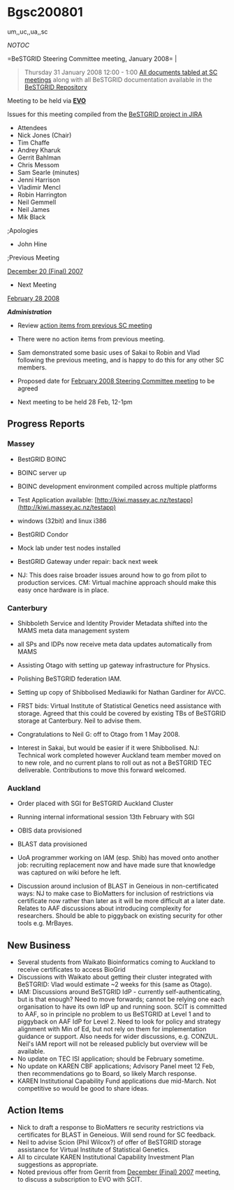 # Bgsc200801

um,,uc,,ua,,sc

_*NOTOC*_

=BeSTGRID Steering Committee meeting, January 2008= |

>  Thursday 31 January 2008
>  12:00 - 1:00
>  [All documents tabled at SC meetings](https://svn.csi.ac.nz/svn/bestgrid/community/sc/) along with all BeSTGRID documentation available in the [BeSTGRID Repository](https://svn.csi.ac.nz/svn/bestgrid/)

Meeting to be held via **[EVO](http://evo.vrvs.org/)**

Issues for this meeting compiled from the [BeSTGRID project in JIRA](http://support.csi.ac.nz:8080/browse/BG)

- Attendees
- Nick Jones (Chair)
- Tim Chaffe
- Andrey Kharuk
- Gerrit Bahlman
- Chris Messom
- Sam Searle (minutes)
- Jenni Harrison
- Vladimir Mencl
- Robin Harrington
- Neil Gemmell
- Neil James
- Mik Black

;Apologies
- John Hine

;Previous Meeting

[December 20 (Final) 2007](bgsc2007122.md)
- Next Meeting

[February 28 2008](bgsc200802.md)

***Administration***
- Review [action items from previous SC meeting](bgsc2007122.md#Bgsc200712.2-ActionItems)
	
- There were no action items from previous meeting.
- Sam demonstrated some basic uses of Sakai to Robin and Vlad following the previous meeting, and is happy to do this for any other SC members.
- Proposed date for [February 2008 Steering Committee meeting](bgsc200802.md) to be agreed
	
- Next meeting to be held 28 Feb, 12-1pm

## Progress Reports

### Massey

- BestGRID BOINC
	
- BOINC server up
- BOINC development environment compiled across multiple platforms
- Test Application available: [http://kiwi.massey.ac.nz/testapp](http://kiwi.massey.ac.nz/testapp)
		
- windows (32bit) and linux i386
- BestGRID Condor
	
- Mock lab under test nodes installed
- BestGRID Gateway under repair: back next week
	
- NJ: This does raise broader issues around how to go from pilot to production services. CM: Virtual machine approach should make this easy once hardware is in place.

### Canterbury

- Shibboleth Service and Identity Provider Metadata shifted into the MAMS meta data management system
	
- all SPs and IDPs now receive meta data updates automatically from MAMS
- Assisting Otago with setting up gateway infrastructure for Physics.
- Polishing BeSTGRID federation IAM.
- Setting up copy of Shibbolised Mediawiki for Nathan Gardiner for AVCC.
- FRST bids: Virtual Institute of Statistical Genetics need assistance with storage. Agreed that this could be covered by existing TBs of BeSTGRID storage at Canterbury. Neil to advise them.
- Congratulations to Neil G: off to Otago from 1 May 2008.
- Interest in Sakai, but would be easier if it were Shibbolised. NJ: Technical work completed however Auckland team member moved on to new role, and no current plans to roll out as not a BeSTGRID TEC deliverable. Contributions to move this forward welcomed.

### Auckland

- Order placed with SGI for BeSTGRID Auckland Cluster
	
- Running internal informational session 13th February with SGI
- OBIS data provisioned
- BLAST data provisioned
- UoA programmer working on IAM (esp. Shib) has moved onto another job: recruiting replacement now and have made sure that knowledge was captured on wiki before he left.
- Discussion around inclusion of BLAST in Geneious in non-certificated ways: NJ to make case to BioMatters for inclusion of restrictions via certificate now rather than later as it will be more difficult at a later date. Relates to AAF discussions about introducing complexity for researchers. Should be able to piggyback on existing security for other tools e.g. MrBayes.

## New Business

- Several students from Waikato Bioinformatics coming to Auckland to receive certificates to access BioGrid
- Discussions with Waikato about getting their cluster integrated with BeSTGRID: Vlad would estimate ~2 weeks for this (same as Otago).
- IAM: Discussions around BeSTGRID IdP - currently self-authenticating, but is that enough? Need to move forwards; cannot be relying one each organisation to have its own IdP up and running soon. SCIT is committed to AAF, so in principle no problem to us BeSTGRID at Level 1 and to piggyback on AAF IdP for Level 2. Need to look for policy and strategy alignment with Min of Ed, but not rely on them for implementation guidance or support. Also needs for wider discussions, e.g. CONZUL. Neil's IAM report will not be released publicly but overview will be available.
- No update on TEC ISI application; should be February sometime.
- No update on KAREN CBF applications; Advisory Panel meet 12 Feb, then recommendations go to Board, so likely March response.
- KAREN Institutional Capability Fund applications due mid-March. Not competitive so would be good to share ideas.

## Action Items

- Nick to draft a response to BioMatters re security restrictions via certificates for BLAST in Geneious. Will send round for SC feedback.
- Neil to advise Scion (Phil Wilcox?) of offer of BeSTGRID storage assistance for Virtual Institute of Statistical Genetics.
- All to circulate KAREN Institutional Capability Investment Plan suggestions as appropriate.
- Noted previous offer from Gerrit from [December (Final) 2007](bgsc2007122.md) meeting, to discuss a subscription to EVO with SCIT.
